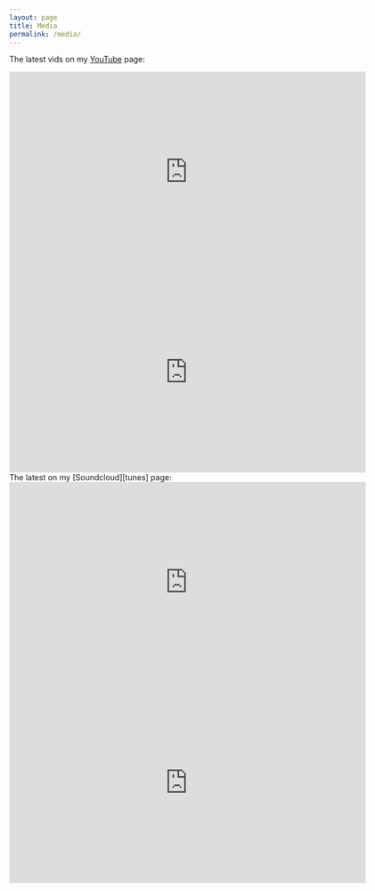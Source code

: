 ```yaml
---
layout: page
title: Media
permalink: /media/
---
```


The latest vids on my [YouTube][tubes] page:
<iframe width="640" height="360" src="https://www.youtube.com/embed/__1fVeoMkoE" frameborder="0" allowfullscreen></iframe>
<iframe width="640" height="360" src="https://www.youtube.com/embed/n38TLcITKXw" frameborder="0" allowfullscreen></iframe>
The latest on my [Soundcloud][tunes] page:
<iframe width="640" height="360" scrolling="no" frameborder="no" allow="autoplay" src="https://w.soundcloud.com/player/?url=https%3A//api.soundcloud.com/tracks/739549420&color=%23ff5500&auto_play=false&hide_related=false&show_comments=true&show_user=true&show_reposts=false&show_teaser=true&visual=true"></iframe>
<iframe width="640" height="360" scrolling="no" frameborder="no" allow="autoplay" src="https://w.soundcloud.com/player/?url=https%3A//api.soundcloud.com/tracks/589793496&color=%23ff5500&auto_play=false&hide_related=false&show_comments=true&show_user=true&show_reposts=false&show_teaser=true&visual=true"></iframe>




[tunes]: [http://soundcloud.com/cold_fashioned]
[tubes]: [http://youtube.com/channel/UCRSRXmet5G0PZIKr4xI6UTQ]
